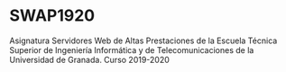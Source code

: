 # SWAP1920
Asignatura Servidores Web de Altas Prestaciones de la Escuela Técnica Superior de Ingeniería Informática y de Telecomunicaciones de la Universidad de Granada. Curso 2019-2020
